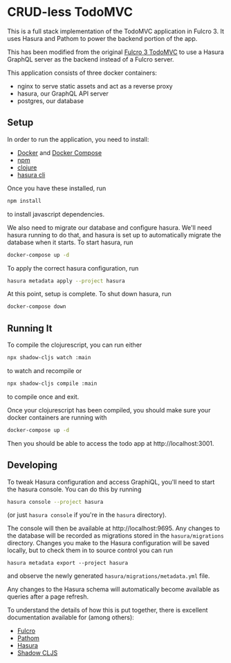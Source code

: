 # CRUD-less TodoMVC

This is a full stack implementation of the TodoMVC application in Fulcro 3. It uses Hasura and Pathom to power the backend portion of the app.

This has been modified from the original [Fulcro 3 TodoMVC](https://github.com/fulcrologic/fulcro/tree/develop/src/todomvc/fulcro_todomvc) to use a Hasura GraphQL server as the backend instead of a Fulcro server.

This application consists of three docker containers:
* nginx to serve static assets and act as a reverse proxy
* hasura, our GraphQL API server
* postgres, our database

## Setup

In order to run the application, you need to install:
* [Docker](https://www.docker.com/get-started) and [Docker Compose](https://docs.docker.com/compose/install/)
* [npm](https://www.npmjs.com/get-npm)
* [clojure](https://clojure.org/guides/getting_started)
* [hasura cli](https://docs.hasura.io/1.0/graphql/manual/hasura-cli/install-hasura-cli.html)

Once you have these installed, run
```bash
npm install
```
to install javascript dependencies.

We also need to migrate our database and configure hasura. We'll need hasura running to do that, and hasura is set up to automatically migrate the database when it starts. To start hasura, run
```bash
docker-compose up -d
```

To apply the correct hasura configuration, run
```bash
hasura metadata apply --project hasura
```

At this point, setup is complete. To shut down hasura, run
```bash
docker-compose down
```

## Running It

To compile the clojurescript, you can run either
```bash
npx shadow-cljs watch :main
```
to watch and recompile or
```bash
npx shadow-cljs compile :main
```
to compile once and exit.

Once your clojurescript has been compiled, you should make sure your docker containers are running with
```bash
docker-compose up -d
```

Then you should be able to access the todo app at http://localhost:3001.

## Developing

To tweak Hasura configuration and access GraphiQL, you'll need to start the hasura console. You can do this by running
```bash
hasura console --project hasura
```

(or just `hasura console` if you're in the `hasura` directory).

The console will then be available at http://localhost:9695. Any changes to the database will be recorded as migrations stored in the `hasura/migrations` directory. Changes you make to the Hasura configuration will be saved locally, but to check them in to source control you can run
```
hasura metadata export --project hasura
```
and observe the newly generated `hasura/migrations/metadata.yml` file.

Any changes to the Hasura schema will automatically become available as queries after a page refresh.

To understand the details of how this is put together, there is excellent documentation available for (among others):
* [Fulcro](http://book.fulcrologic.com)
* [Pathom](https://wilkerlucio.github.io/pathom/)
* [Hasura](https://docs.hasura.io/1.0/graphql/manual/index.html)
* [Shadow CLJS](https://shadow-cljs.github.io/docs/UsersGuide.html)
